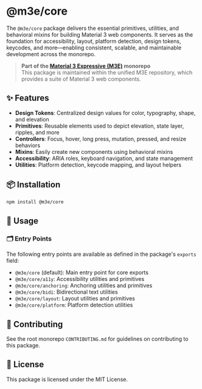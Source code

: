 # @m3e/core

The `@m3e/core` package delivers the essential primitives, utilities, and behavioral mixins for building Material 3 web components. It serves as the foundation for accessibility, layout, platform detection, design tokens, keycodes, and more—enabling consistent, scalable, and maintainable development across the monorepo.

> **Part of the [Material 3 Expressive (M3E)](../../README.md) monorepo**  
> This package is maintained within the unified M3E repository, which provides a suite of Material 3 web components.

## ✨ Features

- **Design Tokens**: Centralized design values for color, typography, shape, and elevation
- **Primitives**: Reusable elements used to depict elevation, state layer, ripples, and more
- **Controllers**: Focus, hover, long press, mutation, pressed, and resize behaviors
- **Mixins**: Easily create new components using behavioral mixins
- **Accessibility**: ARIA roles, keyboard navigation, and state management
- **Utilities**: Platform detection, keycode mapping, and layout helpers

## 📦 Installation

```bash
npm install @m3e/core
```

## 🚀 Usage

### 🗂️ Entry Points

The following entry points are available as defined in the package's `exports` field:

- `@m3e/core` (default): Main entry point for core exports
- `@m3e/core/a11y`: Accessibility utilities and primitives
- `@m3e/core/anchoring`: Anchoring utilities and primitives
- `@m3e/core/bidi`: Bidirectional text utilities
- `@m3e/core/layout`: Layout utilities and primitives
- `@m3e/core/platform`: Platform detection utilities

## 🤝 Contributing

See the root monorepo `CONTRIBUTING.md` for guidelines on contributing to this package.

## 📄 License

This package is licensed under the MIT License.

